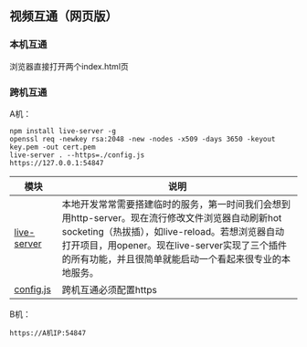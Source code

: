 视频互通（网页版）
---

### 本机互通

浏览器直接打开两个index.html页

### 跨机互通

A机：

```
npm install live-server -g
openssl req -newkey rsa:2048 -new -nodes -x509 -days 3650 -keyout key.pem -out cert.pem
live-server . --https=./config.js
https://127.0.0.1:54847
```

模块|说明
---|---
[live-server](https://www.npmjs.com/package/live-server)|本地开发常常需要搭建临时的服务，第一时间我们会想到用http-server。现在流行修改文件浏览器自动刷新hot socketing（热拔插），如live-reload。若想浏览器自动打开项目，用opener。现在live-server实现了三个插件的所有功能，并且很简单就能启动一个看起来很专业的本地服务。
[config.js](config.js)|跨机互通必须配置https

B机：

```
https://A机IP:54847
```
